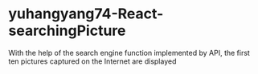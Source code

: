# yuhangyang74-React-searchingPicture
With the help of the search engine function implemented by API, the first ten pictures captured on the Internet are displayed
